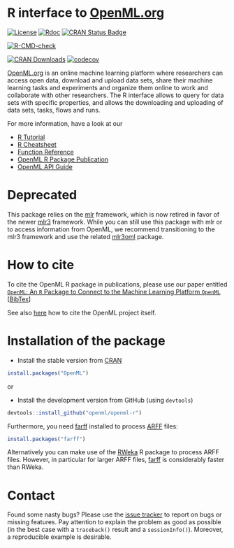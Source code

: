 # R interface to [OpenML.org](http://www.openml.org/) 

[![License](https://img.shields.io/badge/License-BSD%203--Clause-blue.svg)](https://opensource.org/licenses/BSD-3-Clause)
[![Rdoc](http://www.rdocumentation.org/badges/version/OpenML)](http://www.rdocumentation.org/packages/OpenML)
[![CRAN Status Badge](http://www.r-pkg.org/badges/version/OpenML)](http://cran.r-project.org/web/packages/OpenML)
<!-- badges: start -->
[![R-CMD-check](https://github.com/openml/openml-r/actions/workflows/R-CMD-check.yaml/badge.svg)](https://github.com/openml/openml-r/actions/workflows/R-CMD-check.yaml)
<!-- badges: end -->
[![CRAN Downloads](http://cranlogs.r-pkg.org/badges/OpenML)](http://cran.rstudio.com/web/packages/OpenML/index.html)
[![codecov](https://codecov.io/gh/openml/openml-r/branch/master/graph/badge.svg)](https://codecov.io/gh/openml/openml-r)

[OpenML.org](http://www.openml.org/frontend/page/home) is an online machine learning platform where researchers can access open data, download and upload data sets, share their machine learning tasks and experiments and organize them online to work and collaborate with other researchers. 
The R interface allows to query for data sets with specific properties, and allows the downloading and uploading of data sets, tasks, flows and runs.

For more information, have a look at our
- <a href="https://openml.github.io/openml-r/articles/OpenML.html" target="_blank">R Tutorial</a>
- <a href="https://github.com/openml/openml-r/blob/master/vignettes/openml-cheatsheet.pdf" target="_blank">R Cheatsheet</a>
- <a href="https://openml.github.io/openml-r/reference" target="_blank">Function Reference</a>
- <a href="http://dx.doi.org/10.1007/s00180-017-0742-2" target="_blank">OpenML R Package Publication</a>
- <a href="https://www.openml.org/api_docs" target="_blank">OpenML API Guide</a>

# Deprecated

This package relies on the [mlr](https://github.com/mlr-org/mlr) framework, which is now retired in favor of the newer [mlr3](https://mlr3.mlr-org.com/) framework. While you can still use this package with mlr or to access information from OpenML, we recommend transitioning to the mlr3 framework and use the related [mlr3oml](https://github.com/mlr-org/mlr3oml) package.

# How to cite

To cite the OpenML R package in publications, please use our paper entitled <a href="http://dx.doi.org/10.1007/s00180-017-0742-2" target="_blank">`OpenML`: An `R` Package to Connect to the Machine Learning Platform `OpenML`</a> [<a href="https://citation-needed.springer.com/v2/references/10.1007/s00180-017-0742-2?format=bibtex&flavour=citation" target="_blank">BibTex</a>]

See also <a href="https://www.openml.org/cite" target="_blank">here</a> how to cite the OpenML project itself.

# Installation of the package

- Install the stable version from [CRAN](https://cran.r-project.org/web/packages/OpenML/index.html)
```r
install.packages("OpenML")
```
or

- Install the development version from GitHub (using `devtools`)
```r
devtools::install_github("openml/openml-r")
```

Furthermore, you need [farff](https://github.com/mlr-org/farff) installed to process [ARFF](http://www.cs.waikato.ac.nz/ml/weka/arff.html) files:
```r
install.packages("farff")
```
Alternatively you can make use of the [RWeka](https://cran.r-project.org/web/packages/RWeka/index.html) R package to process ARFF files. However, in particular for larger ARFF files, [farff](https://github.com/mlr-org/farff) is considerably faster than RWeka.

# Contact

Found some nasty bugs? Please use the [issue tracker](https://github.com/openml/openml-r/issues) to report on bugs or missing features. Pay attention to explain the problem as good as possible (in the best case with a `traceback()` result and a `sessionInfo()`). Moreover, a reproducible example is desirable.
